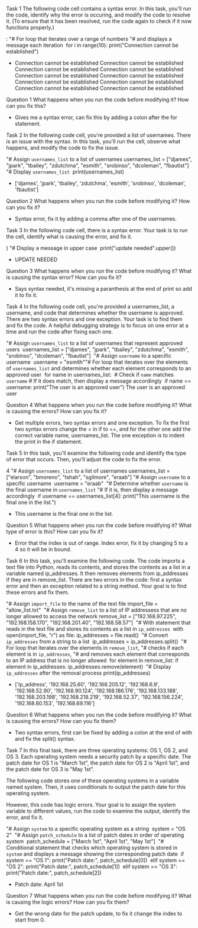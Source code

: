 Task 1
The following code cell contains a syntax error. In this task, you'll run the code, identify why the error is occuring, and modify the code to resolve it. (To ensure that it has been resolved, run the code again to check if it now functions properly.)

:
"# For loop that iterates over a range of numbers
"# and displays a message each iteration
​
for i in range(10):
    print("Connection cannot be established")

- Connection cannot be established
Connection cannot be established
Connection cannot be established
Connection cannot be established
Connection cannot be established
Connection cannot be established
Connection cannot be established
Connection cannot be established
Connection cannot be established
Connection cannot be established

Question 1
What happens when you run the code before modifying it? How can you fix this?

- Gives me a syntax error, can fix this by adding a colon after the for statement.

Task 2
In the following code cell, you're provided a list of usernames. There is an issue with the syntax. In this task, you'll run the cell, observe what happens, and modify the code to fix the issue.

"# Assign `usernames_list` to a list of usernames
​
usernames_list = ["djames", "jpark", "tbailey", "zdutchma", "esmith", "srobinso", "dcoleman", "fbautist"]
​
"# Display `usernames_list`
​
print(usernames_list)

- ['djames', 'jpark', 'tbailey', 'zdutchma', 'esmith', 'srobinso', 'dcoleman', 'fbautist']

Question 2
What happens when you run the code before modifying it? How can you fix it?

- Syntax error, fix it by adding a comma after one of the usernames.

Task 3
In the following code cell, there is a syntax error. Your task is to run the cell, identify what is causing the error, and fix it.

)
"# Display a message in upper case
​
print("update needed".upper())
- UPDATE NEEDED

Question 3
What happens when you run the code before modifying it? What is causing the syntax error? How can you fix it?

- Says syntax needed, it's missing a paranthesis at the end of print so add it to fix it.

Task 4
In the following code cell, you're provided a usernames_list, a username, and code that determines whether the username is approved. There are two syntax errors and one exception. Your task is to find them and fix the code. A helpful debugging strategy is to focus on one error at a time and run the code after fixing each one.

"# Assign `usernames_list` to a list of usernames that represent approved users
​
usernames_list = ["djames", "jpark", "tbailey", "zdutchma", "esmith", "srobinso", "dcoleman", "fbautist"]
​
"# Assign `username` to a specific username
​
username = "esmith"
​
"# For loop that iterates over the elements of `usernames_list` and determines whether each element corresponds to an approved user
​
for name in usernames_list:
​
    # Check if `name` matches `username`
    # If it does match, then display a message accordingly
​
    if name == username:
        print("The user is an approved user")
The user is an approved user

Question 4
What happens when you run the code before modifying it? What is causing the errors? How can you fix it?

- Get multiple errors, two syntax errors and one exception. To fix the first two syntax errors change the = in if to ==, and for the other one add the correct variable name, usernames_list. The one exception is to indent the print in the if statement.

Task 5
In this task, you'll examine the following code and identify the type of error that occurs. Then, you'll adjust the code to fix the error.

4
"# Assign `usernames_list` to a list of usernames
​
usernames_list = ["elarson", "bmoreno", "tshah", "sgilmore", "eraab"]
​
"# Assign `username` to a specific username
​
username = "eraab"
​
"# Determine whether `username` is the final username in `usernames_list`
"# If it is, then display a message accordingly
​
if username == usernames_list[4]:
    print("This username is the final one in the list.")

- This username is the final one in the list.

Question 5
What happens when you run the code before modifying it? What type of error is this? How can you fix it?

- Error that the index is out of range. Index error, fix it by changing 5 to a 4 so it will be in bound.

Task 6
In this task, you'll examine the following code. The code imports a text file into Python, reads its contents, and stores the contents as a list in a variable named ip_addresses. It then removes elements from ip_addresses if they are in remove_list. There are two errors in the code: first a syntax error and then an exception related to a string method. Your goal is to find these errors and fix them.

"# Assign `import_file` to the name of the text file
​
import_file = "allow_list.txt"
​
"# Assign `remove_list` to a list of IP addressess that are no longer allowed to access the network
​
remove_list = ["192.168.97.225", "192.168.158.170", "192.168.201.40", "192.168.58.57"]
​
"# With statement that reads in the text file and stores its contents as a list in `ip_addresses`
​
with open(import_file, "r") as file:
    ip_addresses = file.read()
​
"# Convert `ip_addresses` from a string to a list
​
ip_addresses = ip_addresses.split()
​
"# For loop that iterates over the elements in `remove_list`,
"# checks if each element is in `ip_addresses`,
"# and removes each element that corresponds to an IP address that is no longer allowed
​
for element in remove_list:
    if element in ip_addresses:
        ip_addresses.remove(element)
​
"# Display `ip_addresses` after the removal process
​
print(ip_addresses)
- ['ip_address', '192.168.25.60', '192.168.205.12', '192.168.6.9', '192.168.52.90', '192.168.90.124', '192.168.186.176', '192.168.133.188', '192.168.203.198', '192.168.218.219', '192.168.52.37', '192.168.156.224', '192.168.60.153', '192.168.69.116']

Question 6
What happens when you run the code before modifying it? What is causing the errors? How can you fix them?

- Two syntax errors, first can be fixed by adding a colon at the end of with and fix the split() syntax.

Task 7
In this final task, there are three operating systems: OS 1, OS 2, and OS 3. Each operating system needs a security patch by a specific date. The patch date for OS 1 is "March 1st", the patch date for OS 2 is "April 1st", and the patch date for OS 3 is "May 1st".

The following code stores one of these operating systems in a variable named system. Then, it uses conditionals to output the patch date for this operating system.

However, this code has logic errors. Your goal is to assign the system variable to different values, run the code to examine the output, identify the error, and fix it.

"# Assign `system` to a specific operating system as a string
​
system = "OS 2"
​
"# Assign `patch_schedule` to a list of patch dates in order of operating system
​
patch_schedule = ["March 1st", "April 1st", "May 1st"]
​
"# Conditional statement that checks which operating system is stored in `system` and displays a message showing the corresponding patch date
​
if system == "OS 1":
    print("Patch date:", patch_schedule[0])
​
elif system == "OS 2":
    print("Patch date:", patch_schedule[1])
​
elif system == "OS 3":
    print("Patch date:", patch_schedule[2])

- Patch date: April 1st

Question 7
What happens when you run the code before modifying it? What is causing the logic errors? How can you fix them?

- Get the wrong date for the patch update, to fix it change the index to start from 0.
